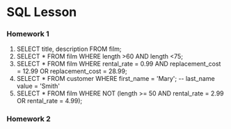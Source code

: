 # SQL Lesson

### Homework 1
1. SELECT title, description FROM film;
2. SELECT * FROM film WHERE length >60 AND length <75;
3. SELECT * FROM film WHERE rental_rate = 0.99 AND replacement_cost = 12.99 OR replacement_cost = 28.99;
4. SELECT * FROM customer WHERE first_name = 'Mary'; -- last_name value = 'Smith'
5. SELECT * FROM film WHERE NOT (length >= 50 AND rental_rate = 2.99 OR rental_rate = 4.99);


### Homework 2